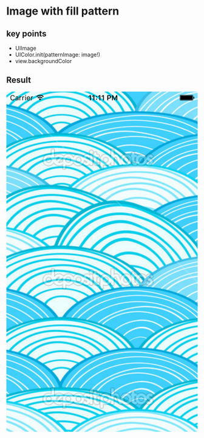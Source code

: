 # Image with fill pattern

## key points
- UIImage
- UIColor.init(patternImage: image!)
- view.backgroundColor

## Result

![result](2-8.png)

